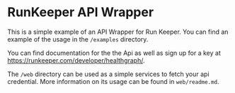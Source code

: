 # RunKeeper API Wrapper

This is a simple example of an API Wrapper for Run Keeper. You can find
an example of the usage in the `/examples` directory.

You can find documentation for the the Api as well as sign up for a key
at https://runkeeper.com/developer/healthgraph/.

The `/web` directory can be used as a simple services to fetch your
api credential. More information on its usage can be found in
`web/readme.md`.